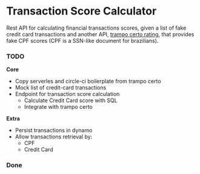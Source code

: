 # Transaction Score Calculator

Rest API for calculating financial transactions scores, given a list of fake credit card transactions and another API, [trampo certo rating](https://github.com/fabioaromanini/trampo-certo-rating), that provides fake CPF scores (CPF is a SSN-like document for brazilians).

### TODO

**Core**

- Copy serverles and circle-ci boilerplate from trampo certo
- Mock list of credit-card transactions
- Endpoint for transaction score calculation
  - Calculate Credit Card score with SQL
  - Integrate with trampo certo

**Extra**

- Persist transactions in dynamo
- Allow transactions retrieval by:
  - CPF
  - Credit Card

### Done
